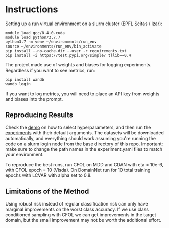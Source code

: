 # Instructions 

Setting up a run virtual environment on a slurm cluster (EPFL Scitas / Izar): 

```
module load gcc/8.4.0-cuda
module load python/3.7.7
python3.7 -m venv ~/environments/run_env
source ~/environments/run_env/bin_activate
pip install --no-cache-dir --user -r requirements.txt
pip install -i https://test.pypi.org/simple/ tllib==0.4
```

The project made use of weights and biases for logging experiments. Regardless if you want to see metrics, run: 

```
pip install wandb
wandb login
```

If you want to log metrics, you will need to place an API key from weights and biases into the prompt. 

## Reproducing Results 

Check the [demo](notebooks/demo.ipynb) on how to select hyperparameters, and then run the [experiments](experiment_registry) with their default arguments. The datasets will be downloaded automatically, and everything should work assuming you're running the code on a slurm login node from the base directory of this repo. Important: make sure to change the path names in the experiment.yaml files to match your environment. 

To reproduce the best runs, run CFOL on MDD and CDAN with eta = 10e-6, with CFOL epoch = 10 (Visda). On DomainNet run for 10 total training epochs with LCVAR with alpha set to 0.8.

## Limitations of the Method 

Using robust risk instead of regular classification risk can only have marginal improvements on the worst class accuracy. If we use class conditioned sampling with CFOL we can get improvements in the target domain, but the small improvement may not be worth the additional effort.
